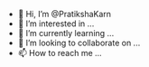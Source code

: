- 👋 Hi, I’m @PratikshaKarn
- 👀 I’m interested in ...
- 🌱 I’m currently learning ...
- 💞️ I’m looking to collaborate on ...
- 📫 How to reach me ...

<!---
PratikshaKarn/PratikshaKarn is a ✨ special ✨ repository because its `README.md` (this file) appears on your GitHub profile.
You can click the Preview link to take a look at your changes.
--->
